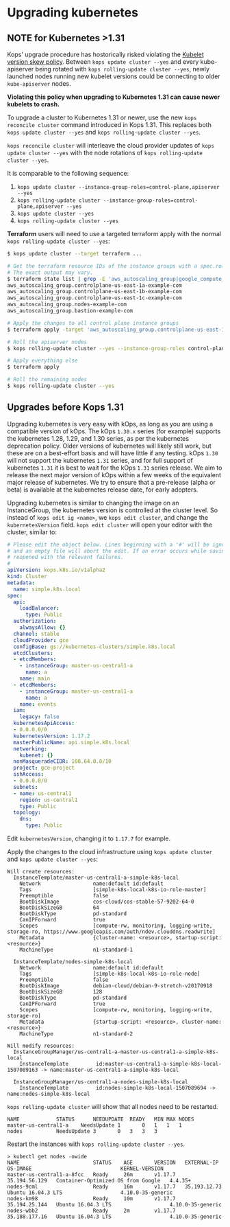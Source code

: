 # Upgrading kubernetes

## **NOTE for Kubernetes >1.31**

Kops' upgrade procedure has hostorically risked violating the [Kubelet version skew policy](https://kubernetes.io/releases/version-skew-policy/#kubelet). Between `kops update cluster --yes` and every kube-apiserver being rotated with `kops rolling-update cluster --yes`, newly launched nodes running new kubelet versions could be connecting to older `kube-apiserver` nodes.

**Violating this policy when upgrading to Kubernetes 1.31 can cause newer kubelets to crash.**

To upgrade a cluster to Kubernetes 1.31 or newer, use the new `kops reconcile cluster` command introduced in Kops 1.31. This replaces both `kops update cluster --yes` and `kops rolling-update cluster --yes`.

`kops reconcile cluster` will interleave the cloud provider updates of `kops update cluster --yes` with the node rotations of `kops rolling-update cluster --yes`.

It is comparable to the following sequence:
1. `kops update cluster --instance-group-roles=control-plane,apiserver --yes`
2. `kops rolling-update cluster --instance-group-roles=control-plane,apiserver --yes`
3. `kops update cluster --yes`
4. `kops rolling-update cluster --yes`

**Terraform** users will need to use a targeted terraform apply with the normal `kops rolling-update cluster --yes`:

```sh
$ kops update cluster --target terraform ...

# Get the terraform resource IDs of the instance groups with a spec.role of `ControlPlane`, `Master`, or `APIServer`
# The exact output may vary.
$ terraform state list | grep -E 'aws_autoscaling_group|google_compute_instance_group_manager|hcloud_server|digitalocean_droplet|scaleway_instance_server'
aws_autoscaling_group.controlplane-us-east-1a-example-com
aws_autoscaling_group.controlplane-us-east-1b-example-com
aws_autoscaling_group.controlplane-us-east-1c-example-com
aws_autoscaling_group.nodes-example-com
aws_autoscaling_group.bastion-example-com

# Apply the changes to all control plane instance groups
$ terraform apply -target 'aws_autoscaling_group.controlplane-us-east-1a-example-com' -target 'aws_autoscaling_group.controlplane-us-east-1b-example-com' -target 'aws_autoscaling_group.controlplane-us-east-1c-example-com'

# Roll the apiserver nodes
$ kops rolling-update cluster --yes --instance-group-roles control-plane,apiserver

# Apply everything else
$ terraform apply

# Roll the remaining nodes
$ kops rolling-update cluster --yes
```

## Upgrades before Kops 1.31

Upgrading kubernetes is very easy with kOps, as long as you are using a compatible version of kOps.
The kOps `1.30.x` series (for example) supports the kubernetes 1.28, 1.29, and 1.30 series,
as per the kubernetes deprecation policy. Older versions of kubernetes will likely still work, but these
are on a best-effort basis and will have little if any testing. kOps `1.30` will not support the kubernetes
`1.31` series, and for full support of kubernetes `1.31` it is best to wait for the kOps `1.31` series release.
We aim to release the next major version of kOps within a few weeks of the equivalent major release of kubernetes.
We try to ensure that a pre-release (alpha or beta) is available at the kubernetes release date, for early adopters.

Upgrading kubernetes is similar to changing the image on an InstanceGroup, the kubernetes version is
controlled at the cluster level.  So instead of `kops edit ig <name>`, we `kops edit cluster`, and change the
`kubernetesVersion` field.  `kops edit cluster` will open your editor with the cluster, similar to:

```yaml
# Please edit the object below. Lines beginning with a '#' will be ignored,
# and an empty file will abort the edit. If an error occurs while saving this file will be
# reopened with the relevant failures.
#
apiVersion: kops.k8s.io/v1alpha2
kind: Cluster
metadata:
  name: simple.k8s.local
spec:
  api:
    loadBalancer:
      type: Public
  authorization:
    alwaysAllow: {}
  channel: stable
  cloudProvider: gce
  configBase: gs://kubernetes-clusters/simple.k8s.local
  etcdClusters:
  - etcdMembers:
    - instanceGroup: master-us-central1-a
      name: a
    name: main
  - etcdMembers:
    - instanceGroup: master-us-central1-a
      name: a
    name: events
  iam:
    legacy: false
  kubernetesApiAccess:
  - 0.0.0.0/0
  kubernetesVersion: 1.17.2
  masterPublicName: api.simple.k8s.local
  networking:
    kubenet: {}
  nonMasqueradeCIDR: 100.64.0.0/10
  project: gce-project
  sshAccess:
  - 0.0.0.0/0
  subnets:
  - name: us-central1
    region: us-central1
    type: Public
  topology:
    dns:
      type: Public
```

Edit `kubernetesVersion`, changing it to `1.17.7` for example.


Apply the changes to the cloud infrastructure using `kops update cluster` and `kops update cluster --yes`:

```
Will create resources:
  InstanceTemplate/master-us-central1-a-simple-k8s-local
  	Network             	name:default id:default
  	Tags                	[simple-k8s-local-k8s-io-role-master]
  	Preemptible         	false
  	BootDiskImage       	cos-cloud/cos-stable-57-9202-64-0
  	BootDiskSizeGB      	64
  	BootDiskType        	pd-standard
  	CanIPForward        	true
  	Scopes              	[compute-rw, monitoring, logging-write, storage-ro, https://www.googleapis.com/auth/ndev.clouddns.readwrite]
  	Metadata            	{cluster-name: <resource>, startup-script: <resource>}
  	MachineType         	n1-standard-1

  InstanceTemplate/nodes-simple-k8s-local
  	Network             	name:default id:default
  	Tags                	[simple-k8s-local-k8s-io-role-node]
  	Preemptible         	false
  	BootDiskImage       	debian-cloud/debian-9-stretch-v20170918
  	BootDiskSizeGB      	128
  	BootDiskType        	pd-standard
  	CanIPForward        	true
  	Scopes              	[compute-rw, monitoring, logging-write, storage-ro]
  	Metadata            	{startup-script: <resource>, cluster-name: <resource>}
  	MachineType         	n1-standard-2

Will modify resources:
  InstanceGroupManager/us-central1-a-master-us-central1-a-simple-k8s-local
  	InstanceTemplate    	 id:master-us-central1-a-simple-k8s-local-1507089163 -> name:master-us-central1-a-simple-k8s-local

  InstanceGroupManager/us-central1-a-nodes-simple-k8s-local
  	InstanceTemplate    	 id:nodes-simple-k8s-local-1507089694 -> name:nodes-simple-k8s-local
```


`kops rolling-update cluster` will show that all nodes need to be restarted.

```
NAME			STATUS		NEEDUPDATE	READY	MIN	MAX	NODES
master-us-central1-a	NeedsUpdate	1		0	1	1	1
nodes			NeedsUpdate	3		0	3	3	3
```

Restart the instances with `kops rolling-update cluster --yes`.

```
> kubectl get nodes -owide
NAME                        STATUS    AGE       VERSION   EXTERNAL-IP     OS-IMAGE                             KERNEL-VERSION
master-us-central1-a-8fcc   Ready     26m       v1.17.7   35.194.56.129   Container-Optimized OS from Google   4.4.35+
nodes-9cml                  Ready     16m       v1.17.7   35.193.12.73    Ubuntu 16.04.3 LTS                   4.10.0-35-generic
nodes-km98                  Ready     10m       v1.17.7   35.194.25.144   Ubuntu 16.04.3 LTS                   4.10.0-35-generic
nodes-wbb2                  Ready     2m        v1.17.7   35.188.177.16   Ubuntu 16.04.3 LTS                   4.10.0-35-generic
```

<!-- TODO: Do we drain, validate and then restart -->
<!-- TODO: Fix timings in rolling update -->
